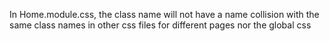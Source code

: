 In Home.module.css, the class name will not have a name collision with the same class names in other css files for different pages nor the global css